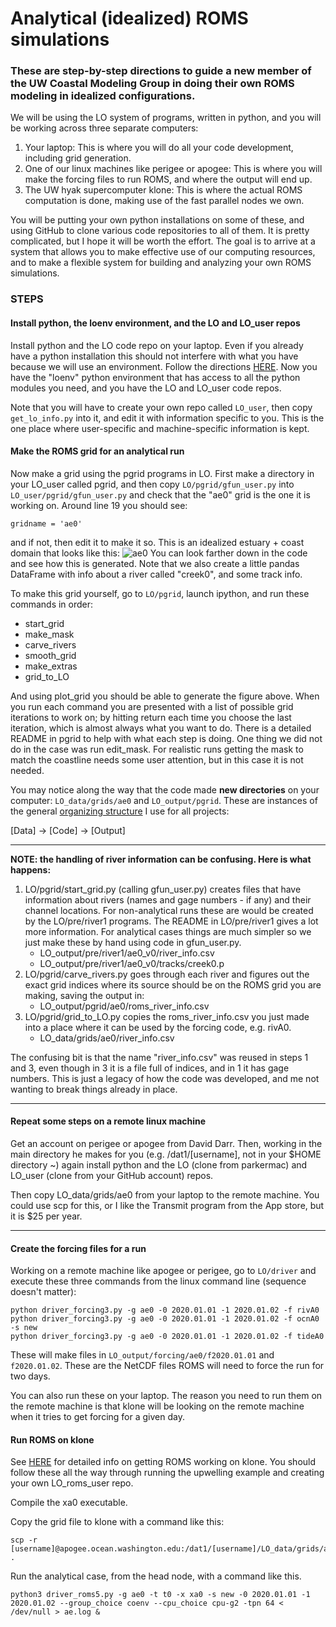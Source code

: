 # Analytical (idealized) ROMS simulations

### These are step-by-step directions to guide a new member of the UW Coastal Modeling Group in doing their own ROMS modeling in idealized configurations.

We will be using the LO system of programs, written in python, and you will be working across three separate computers:

1. Your laptop: This is where you will do all your code development, including grid generation.
2. One of our linux machines like perigee or apogee: This is where you will make the forcing files to run ROMS, and where the output will end up.
3. The UW hyak supercomputer klone: This is where the actual ROMS computation is done, making use of the fast parallel nodes we own.

You will be putting your own python installations on some of these, and using GitHub to clone various code repositories to all of them.  It is pretty complicated, but I hope it will be worth the effort. The goal is to arrive at a system that allows you to make effective use of our computing resources, and to make a flexible system for building and analyzing your own ROMS simulations.

### STEPS

#### Install python, the loenv environment, and the LO and LO_user repos

Install python and the LO code repo on your laptop. Even if you already have a python installation this should not interfere with what you have because we will use an environment. Follow the directions [HERE](https://github.com/parkermac/LO/blob/main/README.md). Now you have the "loenv" python environment that has access to all the python modules you need, and you have the LO and LO_user code repos.

Note that you will have to create your own repo called `LO_user`, then copy `get_lo_info.py` into it, and edit it with information specific to you. This is the one place where user-specific and machine-specific information is kept.

#### Make the ROMS grid for an analytical run

Now make a grid using the pgrid programs in LO. First make a directory in your LO_user called pgrid, and then copy `LO/pgrid/gfun_user.py` into `LO_user/pgrid/gfun_user.py` and check that the "ae0" grid is the one it is working on. Around line 19 you should see:
```
gridname = 'ae0'
```
and if not, then edit it to make it so. This is an idealized estuary + coast domain that looks like this: ![ae0](./figures/ae0.png) You can look farther down in the code and see how this is generated.  Note that we also create a little pandas DataFrame with info about a river called "creek0", and some track info.

To make this grid yourself, go to `LO/pgrid`, launch ipython, and run these commands in order:
- start_grid
- make_mask
- carve_rivers
- smooth_grid
- make_extras
- grid_to_LO

And using plot_grid you should be able to generate the figure above.  When you run each command you are presented with a list of possible grid iterations to work on; by hitting return each time you choose the last iteration, which is almost always what you want to do. There is a detailed README in pgrid to help with what each step is doing. One thing we did not do in the case was run edit_mask.  For realistic runs getting the mask to match the coastline needs some user attention, but in this case it is not needed.

You may notice along the way that the code made **new directories** on your computer: `LO_data/grids/ae0` and `LO_output/pgrid`. These are instances of the general [organizing structure](http://faculty.washington.edu/pmacc/Research/new_ideas.html) I use for all projects:

[Data] -> [Code] -> [Output]

---

**NOTE: the handling of river information can be confusing. Here is what happens:**

1. LO/pgrid/start_grid.py (calling gfun_user.py) creates files that have information about rivers (names and gage numbers - if any) and their channel locations. For non-analytical runs these are would be created by the LO/pre/river1 programs. The README in LO/pre/river1 gives a lot more information. For analytical cases things are much simpler so we just make these by hand using code in gfun_user.py.
    - LO_output/pre/river1/ae0_v0/river_info.csv
    - LO_output/pre/river1/ae0_v0/tracks/creek0.p
2. LO/pgrid/carve_rivers.py goes through each river and figures out the exact grid indices where its source should be on the ROMS grid you are making, saving the output in:
    - LO_output/pgrid/ae0/roms_river_info.csv
3. LO/pgrid/grid_to_LO.py copies the roms_river_info.csv you just made into a place where it can be used by the forcing code, e.g. rivA0.
    - LO_data/grids/ae0/river_info.csv

The confusing bit is that the name "river_info.csv" was reused in steps 1 and 3, even though in 3 it is a file full of indices, and in 1 it has gage numbers. This is just a legacy of how the code was developed, and me not wanting to break things already in place.

---

#### Repeat some steps on a remote linux machine

Get an account on perigee or apogee from David Darr.  Then, working in the main directory he makes for you (e.g. /dat1/[username], not in your $HOME directory ~) again install python and the LO (clone from parkermac) and LO_user (clone from your GitHub account) repos.

Then copy LO_data/grids/ae0 from your laptop to the remote machine.  You could use scp for this, or I like the Transmit program from the App store, but it is $25 per year.

---

#### Create the forcing files for a run

Working on a remote machine like apogee or perigee, go to `LO/driver` and execute these three commands from the linux command line (sequence doesn't matter):
```
python driver_forcing3.py -g ae0 -0 2020.01.01 -1 2020.01.02 -f rivA0
python driver_forcing3.py -g ae0 -0 2020.01.01 -1 2020.01.02 -f ocnA0 -s new
python driver_forcing3.py -g ae0 -0 2020.01.01 -1 2020.01.02 -f tideA0
```
These will make files in `LO_output/forcing/ae0/f2020.01.01` and `f2020.01.02`. These are the NetCDF files ROMS will need to force the run for two days.

You can also run these on your laptop. The reason you need to run them on the remote machine is that klone will be looking on the remote machine when it tries to get forcing for a given day.

#### Run ROMS on klone

See [HERE](https://github.com/parkermac/LO_roms_user/blob/main/README.md) for detailed info on getting ROMS working on klone. You should follow these all the way through running the upwelling example and creating your own LO_roms_user repo.

Compile the xa0 executable.

Copy the grid file to klone with a command like this:
```
scp -r [username]@apogee.ocean.washington.edu:/dat1/[username]/LO_data/grids/ae0 .
```

Run the analytical case, from the head node, with a command like this.
```
python3 driver_roms5.py -g ae0 -t t0 -x xa0 -s new -0 2020.01.01 -1 2020.01.02 --group_choice coenv --cpu_choice cpu-g2 -tpn 64 < /dev/null > ae.log &
```
